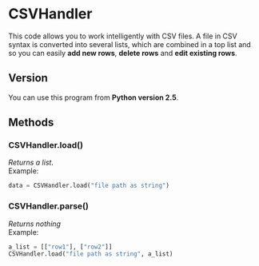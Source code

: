# CSVHandler
This code allows you to work intelligently with CSV files. A file in CSV syntax is converted into several lists, which are combined in a top list and so you can easily **add new rows**, **delete rows** and **edit existing rows**.

## Version
You can use this program from **Python version 2.5**.

## Methods
### CSVHandler.load()
_Returns a list._ <br>
Example:
```py
data = CSVHandler.load("file path as string")
```

### CSVHandler.parse()
_Returns nothing_ <br>
Example:
```py
a_list = [["row1"], ["row2"]]
CSVHandler.load("file path as string", a_list)
```
